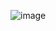 ![image](https://user-images.githubusercontent.com/28903689/27649726-4c22cbb8-5c3b-11e7-8702-99f832f1aeae.png)
